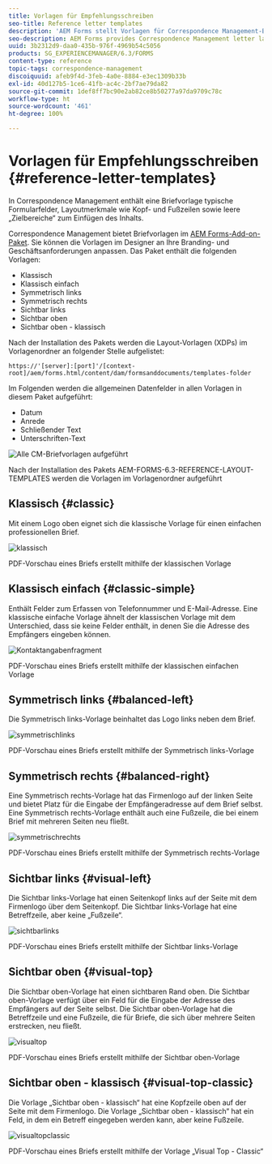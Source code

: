 ```yaml
---
title: Vorlagen für Empfehlungsschreiben
seo-title: Reference letter templates
description: 'AEM Forms stellt Vorlagen für Correspondence Management-Brieflayout, die Sie zum schnellen Erstellen von Briefen verwenden können. '
seo-description: AEM Forms provides Correspondence Management letter layout templates that you can use to create letters quickly.
uuid: 3b2312d9-daa0-435b-976f-4969b54c5056
products: SG_EXPERIENCEMANAGER/6.3/FORMS
content-type: reference
topic-tags: correspondence-management
discoiquuid: afeb9f4d-3feb-4a0e-8884-e3ec1309b33b
exl-id: 40d127b5-1ce6-41fb-ac4c-2bf7ae79da82
source-git-commit: 1def8ff7bc90e2ab82ce8b50277a97da9709c78c
workflow-type: ht
source-wordcount: '461'
ht-degree: 100%

---
```


# Vorlagen für Empfehlungsschreiben {#reference-letter-templates}

In Correspondence Management enthält eine Briefvorlage typische Formularfelder, Layoutmerkmale wie Kopf- und Fußzeilen sowie leere „Zielbereiche“ zum Einfügen des Inhalts.

Correspondence Management bietet Briefvorlagen im [AEM Forms-Add-on-Paket](https://experienceleague.adobe.com/docs/experience-manager-release-information/aem-release-updates/forms-updates/aem-forms-releases.html?lang=de). Sie können die Vorlagen im Designer an Ihre Branding- und Geschäftsanforderungen anpassen. Das Paket enthält die folgenden Vorlagen:

* Klassisch
* Klassisch einfach
* Symmetrisch links
* Symmetrisch rechts
* Sichtbar links
* Sichtbar oben
* Sichtbar oben - klassisch

Nach der Installation des Pakets werden die Layout-Vorlagen (XDPs) im Vorlagenordner an folgender Stelle aufgelistet:

`https://'[server]:[port]'/[context-root]/aem/forms.html/content/dam/formsanddocuments/templates-folder`

Im Folgenden werden die allgemeinen Datenfelder in allen Vorlagen in diesem Paket aufgeführt:

* Datum
* Anrede
* Schließender Text
* Unterschriften-Text

![Alle CM-Briefvorlagen aufgeführt](assets/templatescorrespondence.png)

Nach der Installation des Pakets AEM-FORMS-6.3-REFERENCE-LAYOUT-TEMPLATES werden die Vorlagen im Vorlagenordner aufgeführt

## Klassisch {#classic}

Mit einem Logo oben eignet sich die klassische Vorlage für einen einfachen professionellen Brief.

![klassisch](assets/classic.png)

PDF-Vorschau eines Briefs erstellt mithilfe der klassischen Vorlage

## Klassisch einfach {#classic-simple}

Enthält Felder zum Erfassen von Telefonnummer und E-Mail-Adresse. Eine klassische einfache Vorlage ähnelt der klassischen Vorlage mit dem Unterschied, dass sie keine Felder enthält, in denen Sie die Adresse des Empfängers eingeben können.

![Kontaktangabenfragment](assets/classicsimple.png)

PDF-Vorschau eines Briefs erstellt mithilfe der klassischen einfachen Vorlage

## Symmetrisch links {#balanced-left}

Die Symmetrisch links-Vorlage beinhaltet das Logo links neben dem Brief.

![symmetrischlinks](assets/balancedleft.png)

PDF-Vorschau eines Briefs erstellt mithilfe der Symmetrisch links-Vorlage

## Symmetrisch rechts {#balanced-right}

Eine Symmetrisch rechts-Vorlage hat das Firmenlogo auf der linken Seite und bietet Platz für die Eingabe der Empfängeradresse auf dem Brief selbst. Eine Symmetrisch rechts-Vorlage enthält auch eine Fußzeile, die bei einem Brief mit mehreren Seiten neu fließt.

![symmetrischrechts](assets/balancedright.png)

PDF-Vorschau eines Briefs erstellt mithilfe der Symmetrisch rechts-Vorlage

## Sichtbar links {#visual-left}

Die Sichtbar links-Vorlage hat einen Seitenkopf links auf der Seite mit dem Firmenlogo über dem Seitenkopf. Die Sichtbar links-Vorlage hat eine Betreffzeile, aber keine „Fußzeile“.

![sichtbarlinks](assets/visualleft.png)

PDF-Vorschau eines Briefs erstellt mithilfe der Sichtbar links-Vorlage

## Sichtbar oben {#visual-top}

Die Sichtbar oben-Vorlage hat einen sichtbaren Rand oben. Die Sichtbar oben-Vorlage verfügt über ein Feld für die Eingabe der Adresse des Empfängers auf der Seite selbst. Die Sichtbar oben-Vorlage hat die Betreffzeile und eine Fußzeile, die für Briefe, die sich über mehrere Seiten erstrecken, neu fließt.

![visualtop](assets/visualtop.png)

PDF-Vorschau eines Briefs erstellt mithilfe der Sichtbar oben-Vorlage

## Sichtbar oben - klassisch {#visual-top-classic}

Die Vorlage „Sichtbar oben - klassisch“ hat eine Kopfzeile oben auf der Seite mit dem Firmenlogo. Die Vorlage „Sichtbar oben - klassisch“ hat ein Feld, in dem ein Betreff eingegeben werden kann, aber keine Fußzeile.

![visualtopclassic](assets/visualtopclassic.png)

PDF-Vorschau eines Briefs erstellt mithilfe der Vorlage „Visual Top - Classic“

